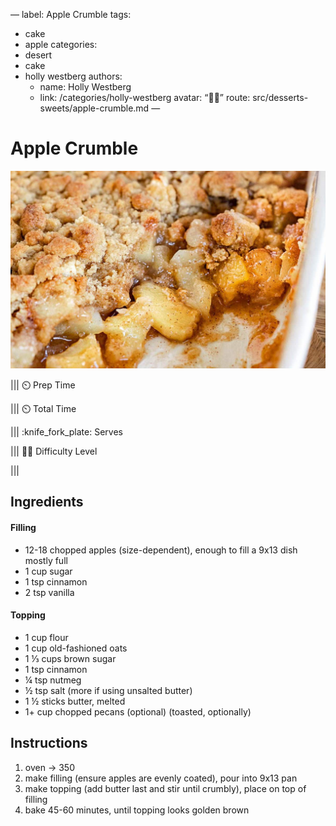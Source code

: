 —
label: Apple Crumble
tags:
- cake
- apple
categories:
- desert
- cake
- holly westberg
authors:
  - name: Holly Westberg
  - link: /categories/holly-westberg
    avatar: “:cook:”
route: src/desserts-sweets/apple-crumble.md
—

# Apple Crumble
![Sweet & nutty apple crumble.](/static/banners/apple-crumble.jpeg)

||| :timer_clock: Prep Time
 
||| :timer_clock: Total Time

||| :knife_fork_plate: Serves

||| :cook: Difficulty Level

|||

## Ingredients
#### Filling
- 12-18 chopped apples (size-dependent), enough to fill a 9x13 dish mostly full
- 1 cup sugar
- 1 tsp cinnamon
- 2 tsp vanilla

#### Topping
- 1 cup flour
- 1 cup old-fashioned oats
- 1 ⅓ cups brown sugar
- 1 tsp cinnamon
- ¼ tsp nutmeg
- ½ tsp salt (more if using unsalted butter)
- 1 ½ sticks butter, melted
- 1+ cup chopped pecans (optional) (toasted, optionally)

## Instructions
1. oven -> 350
2. make filling (ensure apples are evenly coated), pour into 9x13 pan
3. make topping (add butter last and stir until crumbly), place on top of filling
4. bake 45-60 minutes, until topping looks golden brown
